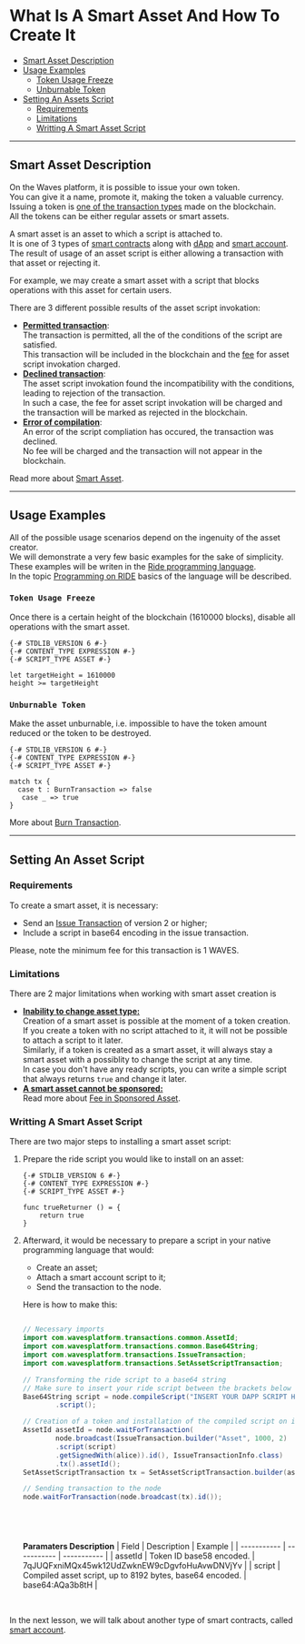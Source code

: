 # What Is A Smart Asset And How To Create It #

 - [Smart Asset Description](#smart-asset-description)
 - [Usage Examples](#usage-example)
   - [Token Usage Freeze](#token-usage-freeze)
   - [Unburnable Token](#unburnable-token)
 - [Setting An Assets Script](#setting-an-asset-script)
   - [Requirements](#requirements)
   - [Limitations](#limitations)
   - [Writting A Smart Asset Script](#writting-a-smart-asset-script)

--- 

## Smart Asset Description ##

On the Waves platform, it is possible to issue your own token.<br>
You can give it a name, promote it, making the token a valuable currency.<br>
Issuing a token is [one of the transaction types](#referencetotokenizationblockchainchapter) made on the blockchain.<br>
All the tokens can be either regular assets or smart assets.<br>

A smart asset is an asset to which a script is attached to.<br>
It is one of 3 types of [smart contracts](https://docs.waves.tech/en/building-apps/smart-contracts/waves-smart-contracts-overview) along with [dApp]() and [smart account]().<br>
The result of usage of an asset script is either allowing a transaction with that asset or rejecting it.<br>

For example, we may create a smart asset with a script that blocks operations with this asset for certain users.<br>

There are 3 different possible results of the asset script invokation:

- **<ins>Permitted transaction</ins>**:<br>
  The transaction is permitted, all the of the conditions of the script are satisfied.<br>
  This transaction will be included in the blockchain and the [fee](https://docs.waves.tech/en/building-apps/smart-contracts/what-is-smart-asset#smart-asset-fees) for asset script invokation charged.
- **<ins>Declined transaction</ins>**:<br>
  The asset script invokation found the incompatibility with the conditions, leading to rejection of the transaction.<br>
  In such a case, the fee for asset script invokation will be charged and the transaction will be marked as rejected in the blockchain.
- **<ins>Error of compilation</ins>**:<br>
  An error of the script compliation has occured, the transaction was declined.<br>
  No fee will be charged and the transaction will not appear in the blockchain.<br>

Read more about [Smart Asset](https://docs.waves.tech/en/building-apps/smart-contracts/what-is-smart-asset).

---

## Usage Examples ##

All of the possible usage scenarios depend on the ingenuity of the asset creator.<br>
We will demonstrate a very few basic examples for the sake of simplicity.<br>
These examples will be writen in the [Ride programming language](https://docs.waves.tech/en/ride/).<br>
In the topic [Programming on RIDE]() basics of the language will be described.<br>

### `Token Usage Freeze` ###

Once there is a certain height of the blockchain (1610000 blocks), disable all operations with the smart asset. 

```ride
{-# STDLIB_VERSION 6 #-}
{-# CONTENT_TYPE EXPRESSION #-}
{-# SCRIPT_TYPE ASSET #-}

let targetHeight = 1610000
height >= targetHeight
```

### `Unburnable Token` ###

Make the asset unburnable, i.e. impossible to have the token amount reduced or the token to be destroyed.<br>

```ride
{-# STDLIB_VERSION 6 #-}
{-# CONTENT_TYPE EXPRESSION #-}
{-# SCRIPT_TYPE ASSET #-}

match tx {
  case t : BurnTransaction => false
   case _ => true
}
```

More about [Burn Transaction](https://docs.waves.tech/en/blockchain/transaction-type/burn-transaction).<br>

---

## Setting An Asset Script ##

<!-- The Waves offers a great comfortable tool for operating with smart contracts, called [Waves IDE](https://waves-ide.com/).<br>
From now on, we will use the Waves IDE when demonstrating the work with smart contracts.<br> -->

### Requirements ###
To create a smart asset, it is necessary:

- Send an [Issue Transaction](https://docs.waves.tech/en/blockchain/transaction-type/issue-transaction) of version 2 or higher;
- Include a script in base64 encoding in the issue transaction.

Please, note the minimum fee for this transaction is 1 WAVES.<br>

### Limitations ###
There are 2 major limitations when working with smart asset creation is

- **<ins>Inability to change asset type:</ins>**<br>
  Creation of a smart asset is possible at the moment of a token creation.<br>
  If you create a token with no script attached to it, it will not be possible to attach a script to it later.<br>
  Similarly, if a token is created as a smart asset, it will always stay a smart asset with a possiblity to change the script at any time.<br>
  In case you don't have any ready scripts, you can write a simple script that always returns `true` and change it later.<br> 
- **<ins>A smart asset cannot be sponsored:</ins>**<br>
  Read more about [Fee in Sponsored Asset](https://docs.waves.tech/en/blockchain/transaction/transaction-fee#fee-in-sponsored-asset).


### Writting A Smart Asset Script ###

There are two major steps to installing a smart asset script:
1. Prepare the ride script you would like to install on an asset:
    ```ride
    {-# STDLIB_VERSION 6 #-}
    {-# CONTENT_TYPE EXPRESSION #-}
    {-# SCRIPT_TYPE ASSET #-}

    func trueReturner () = {
        return true
    }
    ```
2. Afterward, it would be necessary to prepare a script in your native programming language that would:<br>

    - Create an asset;
    - Attach a smart account script to it;
    - Send the transaction to the node.

    Here is how to make this:<br>
    ```js
    ```
    ```Java
    // Necessary imports
    import com.wavesplatform.transactions.common.AssetId;
    import com.wavesplatform.transactions.common.Base64String;
    import com.wavesplatform.transactions.IssueTransaction;
    import com.wavesplatform.transactions.SetAssetScriptTransaction;

    // Transforming the ride script to a base64 string
    // Make sure to insert your ride script between the brackets below
    Base64String script = node.compileScript("INSERT YOUR DAPP SCRIPT HERE")
            .script();

    // Creation of a token and installation of the compiled script on it
    AssetId assetId = node.waitForTransaction(
            node.broadcast(IssueTransaction.builder("Asset", 1000, 2)
            .script(script)
            .getSignedWith(alice)).id(), IssueTransactionInfo.class)
            .tx().assetId();
    SetAssetScriptTransaction tx = SetAssetScriptTransaction.builder(assetId, script).getSignedWith(alice);

    // Sending transaction to the node
    node.waitForTransaction(node.broadcast(tx).id());
    ```
    ```php
    ```
    ```csharp
    ```
    ```go
    ```
    ```python
    ```

    **Paramaters Description**
    | Field | Description | Example |
    | ----------- | ----------- | ----------- |
    | assetId | Token ID base58 encoded. | 7qJUQFxniMQx45wk12UdZwknEW9cDgvfoHuAvwDNVjYv |
    | script | Compiled asset script, up to 8192 bytes, base64 encoded. | base64:AQa3b8tH |


<br>


In the next lesson, we will talk about another type of smart contracts, called [smart account]().
